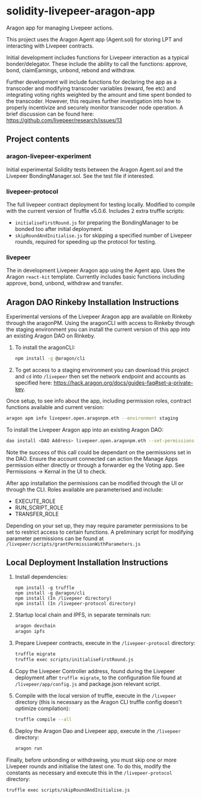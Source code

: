 # solidity-livepeer-aragon-app
Aragon app for managing Livepeer actions.

This project uses the Aragon Agent app (Agent.sol) for storing LPT and interacting with Livepeer contracts. 

Initial development includes functions for Livepeer interaction as a typical bonder/delegator. These include the ability to call the functions: approve, bond, claimEarnings, unbond, rebond and withdraw.

Further development will include functions for declaring the app as a transcoder and modifying transcoder variables (reward, fee etc) and integrating voting rights weighted by the amount and time spent bonded to the transcoder. However, this requires further investigation into how to properly incentivize and securely monitor transcoder node operation. A brief discussion can be found here: https://github.com/livepeer/research/issues/13  

## Project contents
### aragon-livepeer-experiment
Initial experimental Solidity tests between the Aragon Agent.sol and the Livepeer BondingManager.sol. See the test file if interested.

### livepeer-protocol
The full livepeer contract deployment for testing locally. Modified to compile with the current version of Truffle v5.0.6. Includes 2 extra truffle scripts:  
- `initialiseFirstRound.js` for preparing the BondingManager to be bonded too after initial deployment.  
- `skipRoundAndInitialise.js` for skipping a specified number of Livepeer rounds, required for speeding up the protocol for testing.  

### livepeer
The in development Livepeer Aragon app using the Agent app. Uses the Aragon `react-kit` template. Currently includes basic functions including approve, bond, unbond, withdraw and transfer. 

## Aragon DAO Rinkeby Installation Instructions

Experimental versions of the Livepeer Aragon app are available on Rinkeby through the aragonPM. 
Using the aragonCLI with access to Rinkeby through the staging environment you can install the current version of this app into an existing Aragon DAO on Rinkeby.  

1. To install the aragonCLI:
    ```sh
    npm install -g @aragon/cli 
    ```  

2. To get access to a staging environment you can download this project and `cd` into `/livepeer` then set the network endpoint and accounts as specified here: https://hack.aragon.org/docs/guides-faq#set-a-private-key.  


Once setup, to see info about the app, including permission roles, contract functions available and current version:
```sh
aragon apm info livepeer.open.aragonpm.eth --environment staging
```  

To install the Livepeer Aragon app into an existing Aragon DAO:  
```sh
dao install <DAO Address> livepeer.open.aragonpm.eth --set-permissions open --environment staging
```
Note the success of this call could be dependant on the permissions set in the DAO. Ensure the account connected can action the Manage Apps permission either directly or through a forwarder eg the Voting app. See Permissions -> Kernal in the UI to check.  


After app installation the permissions can be modified through the UI or through the CLI. Roles available are parameterised and include:  
- EXECUTE_ROLE
- RUN_SCRIPT_ROLE
- TRANSFER_ROLE  

Depending on your set up, they may require parameter permissions to be set to restrict access to certain functions. A preliminary script for modifying parameter permissions can be found at `/livepeer/scripts/grantPermissionWithParameters.js`


## Local Deployment Installation Instructions

1. Install dependencies:  
    ```
    npm install -g truffle 
    npm install -g @aragon/cli 
    npm install (In /livepeer directory)
    npm install (In /livepeer-protocol directory)
    ```

2. Startup local chain and IPFS, in separate terminals run:  
    ```sh
    aragon devchain
    aragon ipfs
    ```

3. Prepare Livepeer contracts, execute in the `/livepeer-protocol` directory:  
    ```sh
    truffle migrate  
    truffle exec scripts/initialiseFirstRound.js
    ```

4. Copy the Livepeer Controller address, found during the Livepeer deployment after `truffle migrate`, to the configuration file found at `/livepeer/app/config.js` and package.json relevant script.

5. Compile with the local version of truffle, execute in the `/livepeer` directory (this is necessary as the Aragon CLI truffle config doesn't optimize compilation):  
    ```sh
    truffle compile --all
    ```
  
6. Deploy the Aragon Dao and Livepeer app, execute in the `/livepeer` directory:  
    ```sh
    aragon run
    ```

Finally, before unbonding or withdrawing, you must skip one or more Livepeer rounds and initialise the latest one. To do this, modify the constants as necessary and execute this in the `/livepeer-protocol` directory:  
```sh
truffle exec scripts/skipRoundAndInitialise.js
```
